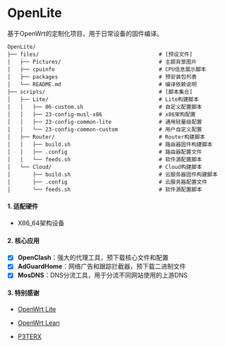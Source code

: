 # OpenLite

基于OpenWrt的定制化项目，用于日常设备的固件编译。

```
OpenLite/
├── files/                                      # [预设文件]
│   ├── Pictures/                               # 主题背景图片
│   ├── cpuinfo                                 # CPU信息展示脚本
│   ├── packages                                # 预安装包列表
│   └── README.md                               # 编译依赖说明
├── scripts/                                    # [脚本集合]
│   ├── Lite/                                   # Lite构建脚本
│   │   ├── 06-custom.sh                        # 自定义配置脚本
│   │   ├── 23-config-musl-x86                  # x86架构配置
│   │   ├── 23-config-common-lite               # 通用轻量级配置
│   │   └── 23-config-common-custom             # 用户自定义配置
│   ├── Router/                                 # Router构建脚本
│   │   ├── build.sh                            # 路由器固件构建脚本
│   │   ├── .config                             # 路由器配置文件
│   │   └── feeds.sh                            # 软件源配置脚本
│   └── Cloud/                                  # Cloud构建脚本
│       ├── build.sh                            # 云服务器固件构建脚本
│       ├── .config                             # 云服务器配置文件
│       └── feeds.sh                            # 软件源配置脚本
```

#### 1. 适配硬件
- X86_64架构设备

#### 2. 核心应用
- [x] **OpenClash**：强大的代理工具，预下载核心文件和配置
- [x] **AdGuardHome**：网络广告和跟踪拦截器，预下载二进制文件
- [x] **MosDNS**：DNS分流工具，用于分流不同网站使用的上游DNS

#### 3. 特别感谢
- [OpenWrt Lite](https://github.com/pmkol/openwrt-lite)

- [OpenWrt Lean](https://github.com/coolsnowwolf/lede)

- [P3TERX](https://p3terx.com)